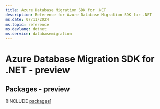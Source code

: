 ```yaml
---
title: Azure Database Migration SDK for .NET
description: Reference for Azure Database Migration SDK for .NET
ms.date: 07/11/2024
ms.topic: reference
ms.devlang: dotnet
ms.service: databasemigration
---
```

# Azure Database Migration SDK for .NET - preview
## Packages - preview
[!INCLUDE [packages](database-migration-index.md)]